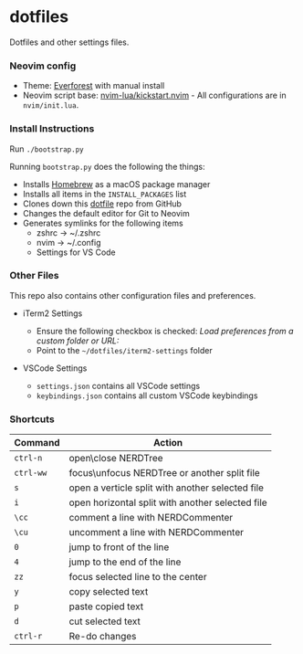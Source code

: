 # dotfiles

Dotfiles and other settings files.

### Neovim config

* Theme: [Everforest](https://github.com/sainnhe/everforest/tree/master) with manual install
* Neovim script base: [nvim-lua/kickstart.nvim](https://github.com/nvim-lua/kickstart.nvim) - All configurations are in `nvim/init.lua`.

### Install Instructions

Run `./bootstrap.py`

Running `bootstrap.py` does the following the things:
* Installs [Homebrew](https://brew.sh) as a macOS package manager
* Installs all items in the `INSTALL_PACKAGES` list
* Clones down this [dotfile](https://github.com/miotke/dotfiles) repo from GitHub
* Changes the default editor for Git to Neovim
* Generates symlinks for the following items
	* zshrc -> ~/.zshrc
	* nvim -> ~/.config
	* Settings for VS Code


### Other Files

This repo also contains other configuration files and preferences.

* iTerm2 Settings

	* Ensure the following checkbox is checked: _Load preferences from a custom folder or URL:_
	* Point to the `~/dotfiles/iterm2-settings` folder
* VSCode Settings
	* `settings.json` contains all VSCode settings
	* `keybindings.json` contains all custom VSCode keybindings

### Shortcuts

| Command   |          Action                                  |
|-----------|--------------------------------------------------|
|`ctrl-n`   | open\close NERDTree                              |
|`ctrl-ww`  | focus\unfocus NERDTree or another split file     |
|`s`        | open a verticle split with another selected file |
|`i`        | open horizontal split with another selected file |
|`\cc`      | comment a line with NERDCommenter                |
|`\cu`      | uncomment a line with NERDCommenter              |
|`0`        | jump to front of the line                        |
|`4`        | jump to the end of the line                      |
|`zz`       | focus selected line to the center                |
|`y`        | copy selected text                               |
|`p`        | paste copied text                                |
|`d`        | cut selected text                                |
|`ctrl-r`   | Re-do changes                                    |
